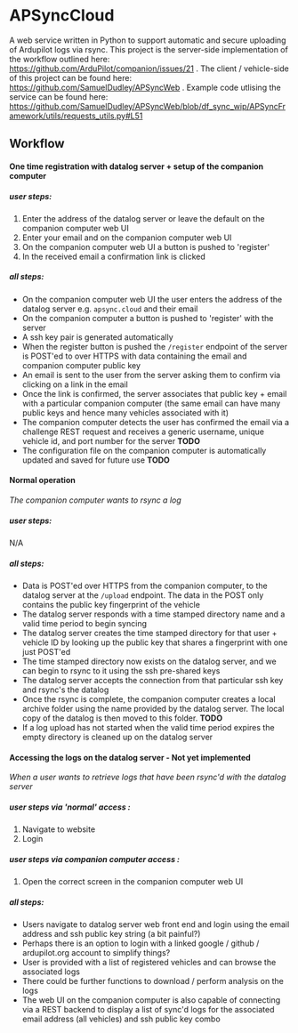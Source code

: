 # APSyncCloud
A web service written in Python to support automatic and secure uploading of Ardupilot logs via rsync. This project is the server-side implementation of the workflow outlined here: https://github.com/ArduPilot/companion/issues/21 . The client / vehicle-side of this project can be found here: https://github.com/SamuelDudley/APSyncWeb . Example code utlising the service can be found here: https://github.com/SamuelDudley/APSyncWeb/blob/df_sync_wip/APSyncFramework/utils/requests_utils.py#L51

## Workflow

#### One time registration with datalog server + setup of the companion computer
##### _user steps:_
1. Enter the address of the datalog server or leave the default on the companion computer web UI
2. Enter your email and on the companion computer web UI
2. On the companion computer web UI a button is pushed to 'register'
3. In the received email a confirmation link is clicked
##### _all steps:_
- On the companion computer web UI the user enters the address of the datalog server e.g. `apsync.cloud` and their email
- On the companion computer a button is pushed to 'register' with the server
 - A ssh key pair is generated automatically
 - When the register button is pushed the `/register` endpoint of the server is POST'ed to over HTTPS with data containing the email and companion computer public key
 - An email is sent to the user from the server asking them to confirm via clicking on a link in the email
 - Once the link is confirmed, the server associates that public key + email with a particular companion computer (the same email can have many public keys and hence many vehicles associated with it)
 - The companion computer detects the user has confirmed the email via a challenge REST request and receives a generic username, unique vehicle id, and port number for the server __TODO__
 - The configuration file on the companion computer is automatically updated and saved for future use __TODO__

#### Normal operation
_The companion computer wants to rsync a log_
##### _user steps:_
N/A
##### _all steps:_
- Data is POST'ed over HTTPS from the companion computer, to the datalog server at the `/upload` endpoint. The data in the POST only contains the public key fingerprint of the vehicle 
- The datalog server responds with a time stamped directory name and a valid time period to begin syncing
- The datalog server creates the time stamped directory for that user + vehicle ID by looking up the public key that shares a fingerprint with one just POST'ed
- The time stamped directory now exists on the datalog server, and we can begin to rsync to it using the ssh pre-shared keys
- The datalog server accepts the connection from that particular ssh key and rsync's the datalog
- Once the rsync is complete, the companion computer creates a local archive folder using the name provided by the datalog server. The local copy of the datalog is then moved to this folder. __TODO__
 - If a log upload has not started when the valid time period expires the empty directory is cleaned up on the datalog server

#### Accessing the logs on the datalog server - __Not yet implemented__
_When a user wants to retrieve logs that have been rsync'd with the datalog server_
##### _user steps via 'normal' access :_
1. Navigate to website
2. Login
##### _user steps via  companion computer access :_
1. Open the correct screen in the companion computer web UI
##### _all steps:_
 - Users navigate to datalog server web front end and login using the email address and ssh public key string (a bit painful?)
  -  Perhaps there is an option to login with a linked google / github / ardupilot.org account to simplify things?
 - User is provided with a list of registered vehicles and can browse the associated logs
 - There could be further functions to download / perform analysis on the logs
 - The web UI on the companion computer is also capable of connecting via a REST backend to display a list of sync'd logs for the associated email address (all vehicles) and ssh public key combo
